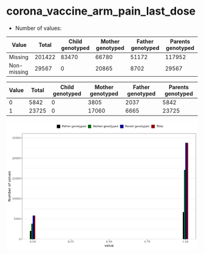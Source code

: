# corona_vaccine_arm_pain_last_dose
- Number of values:

| Value | Total | Child genotyped | Mother genotyped | Father genotyped | Parents genotyped |
| ----- | ----- | --------------- | ---------------- | ---------------- |---------------- |
| Missing | 201422 | 83470 | 66780 | 51172 | 117952 |
| Non-missing | 29567 | 0 | 20865 | 8702 | 29567 |

| Value | Total | Child genotyped | Mother genotyped | Father genotyped | Parents genotyped |
| ----- | ----- | --------------- | ---------------- | ---------------- |---------------- |
| 0 | 5842 | 0 | 3805 | 2037 | 5842 |
| 1 | 23725 | 0 | 17060 | 6665 | 23725 |



![](corona_vaccine_arm_pain_last_dose_n.png)



